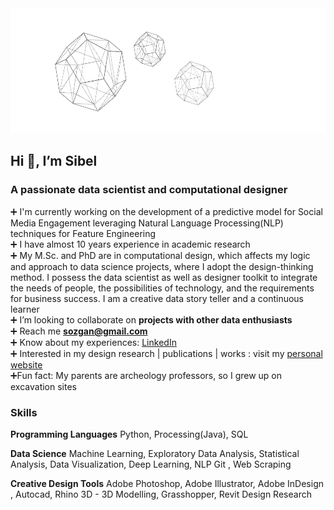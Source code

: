 <img src="https://github.com/sibelyozgan/sibelyozgan/blob/main/gifsib5.gif" width="screen" height="200">

## Hi 👋, I’m Sibel
### A passionate data scientist and computational designer</h3>

➕ I'm currently working on the development of a predictive model for Social Media Engagement leveraging Natural Language Processing(NLP) techniques for Feature Engineering<br/>
➕ I have almost 10 years experience in academic research<br/>
➕ My M.Sc. and PhD are in computational design, which affects my logic and approach to data science projects, where I adopt the design-thinking method. I possess the data scientist as well as designer toolkit to integrate the needs of people, the possibilities of technology, and the requirements for business success. I am a creative data story teller and a continuous learner<br/>
➕ I’m looking to collaborate on **projects with other data enthusiasts**<br/>
➕ Reach me **sozgan@gmail.com**<br/>
➕ Know about my experiences: [LinkedIn](https://www.linkedin.com/in/sibelyozgan/)<br/>
➕ Interested in my design research | publications | works : visit my [personal website](https://sibelozgan.com)<br/>
➕Fun fact: My parents are archeology professors, so I grew up on excavation sites<br/>

### Skills

**Programming Languages**
Python, Processing(Java), SQL

**Data Science**
Machine Learning,
Exploratory Data Analysis, Statistical
Analysis, Data Visualization,
Deep Learning, NLP
Git , Web Scraping

**Creative Design Tools**
Adobe Photoshop, Adobe Illustrator,
Adobe InDesign , Autocad, Rhino 3D -
3D Modelling, Grasshopper, Revit
Design Research
<!--
**sibelyozgan/sibelyozgan** is a ✨ _special_ ✨ repository because its `README.md` (this file) appears on your GitHub profile.

Here are some ideas to get you started:

- 🔭 I’m currently working on ...
- 🌱 I’m currently learning ...
- 👯 I’m looking to collaborate on ...
- 🤔 I’m looking for help with ...
- 💬 Ask me about ...
- 📫 How to reach me: ...
- 😄 Pronouns: ...
- ⚡ Fun fact: ...
**-------------------------------------------------------------------------------------------------------------------------------**
<img src="https://github.com/sibelyozgan/sibelyozgan/blob/main/tas5.jpeg" width="450" height="270">
<img align="left" img src="https://github.com/sibelyozgan/sibelyozgan/blob/main/tas5.jpeg" width="480" height="270"/>
**Fun fact: My parents are archeology professors, so I grew up on excavation sites. Here is a photo:**
<img align="left" img src="https://github.com/sibelyozgan/sibelyozgan/blob/main/tas3.jpeg" width="480" height="300"/>
-->
